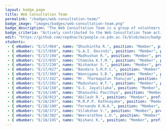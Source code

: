 ```yaml
---
layout: badge_page
title: Web Consultation Team
permalink: "/badges/web-consultation-team/"
badge_image: "images/badges/web-consultation-team.png"
badge_description: "The Web Consultation Team is a group of volunteers assisting to improve the web presence of the University of Peradeniya. They  coordinate between staff/students and the webmasters of the websites under the pdn domain."
badge_criteria: "Actively contributed to the Web Consultation Team activities"
edit: "https://github.com/cepdnaclk/people.ce.pdn.ac.lk/blob/main/badges/web-consultation-team"
students: 
 - { eNumber: "E/17/064", name: "Dhushintha R.", position: "Member", profile_url: "/students/e17/064/", profile_image: "https://people.ce.pdn.ac.lk/images/students/e17/e17064.jpg", link: "#" }
 - { eNumber: "E/17/058", name: "G.A.I. Devindi", position: "Member", profile_url: "/students/e17/058/", profile_image: "https://people.ce.pdn.ac.lk/images/students/e17/e17058.jpg", link: "#" }
 - { eNumber: "E/17/194", name: "Madhushan R.", position: "Member", profile_url: "/students/e17/194/", profile_image: "https://people.ce.pdn.ac.lk/images/students/e17/e17194.jpg", link: "#" }
 - { eNumber: "E/17/035", name: "Chamika K.T.M.", position: "Member", profile_url: "/students/e17/035/", profile_image: "https://people.ce.pdn.ac.lk/images/students/e17/e17035.jpg", link: "#" }
 - { eNumber: "E/17/230", name: "Nishankar S.", position: "Member", profile_url: "/students/e17/230/", profile_image: "https://people.ce.pdn.ac.lk/images/students/e17/e17230.jpg", link: "#" }
 - { eNumber: "E/17/027", name: "Bandara S.M.P.C.", position: "Member", profile_url: "/students/e17/027/", profile_image: "https://people.ce.pdn.ac.lk/images/students/e17/e17027.jpg", link: "#" }
 - { eNumber: "E/17/369", name: "Wannigama S.B.", position: "Member", profile_url: "/students/e17/369/", profile_image: "https://people.ce.pdn.ac.lk/images/students/e17/e17369.jpg", link: "#" }
 - { eNumber: "E/17/342", name: "Mr. Tharmapalan Thanujan", position: "Member", profile_url: "/students/e17/342/", profile_image: "https://people.ce.pdn.ac.lk/images/students/e17/e17342.jpg", link: "#" }
 - { eNumber: "E/17/201", name: "Madushani W.T.", position: "Member", profile_url: "/students/e17/201/", profile_image: "https://people.ce.pdn.ac.lk/images/students/e17/e17201.jpg", link: "#" }
 - { eNumber: "E/14/158", name: "G.C. Jayatilaka", position: "Member", profile_url: "/students/e14/158/", profile_image: "https://people.ce.pdn.ac.lk/images/students/e14/e14158.jpg", link: "#" }
 - { eNumber: "E/14/240", name: "Dhanushki Pavithya", position: "Member", profile_url: "/students/e14/240/", profile_image: "https://people.ce.pdn.ac.lk/images/students/e14/e14240.jpg", link: "#" }
 - { eNumber: "E/18/013", name: "Abilash R.", position: "Member", profile_url: "/students/e18/013/", profile_image: "https://people.ce.pdn.ac.lk/images/students/e18/e18013.jpg", link: "#" }
 - { eNumber: "E/18/297", name: "R.M.P.P. Rathnayake", position: "Member", profile_url: "/students/e18/297/", profile_image: "https://people.ce.pdn.ac.lk/images/students/e18/e18297.jpg", link: "#" }
 - { eNumber: "E/18/100", name: "Fernando K.N.A.", position: "Member", profile_url: "/students/e18/100/", profile_image: "https://people.ce.pdn.ac.lk/images/students/e18/e18100.jpg", link: "#" }
 - { eNumber: "E/18/373", name: "Vilakshan V.", position: "Member", profile_url: "/students/e18/373/", profile_image: "https://people.ce.pdn.ac.lk/images/students/default.jpg", link: "#" }
 - { eNumber: "E/18/382", name: "Weerarathne L.D.", position: "Member", profile_url: "/students/e18/382/", profile_image: "https://people.ce.pdn.ac.lk/images/students/e18/e18382.jpg", link: "#" }
 - { eNumber: "E/18/245", name: "Nishani K.", position: "Member", profile_url: "/students/e18/245/", profile_image: "https://people.ce.pdn.ac.lk/images/students/e18/e18245.jpg", link: "#" }
---
```

